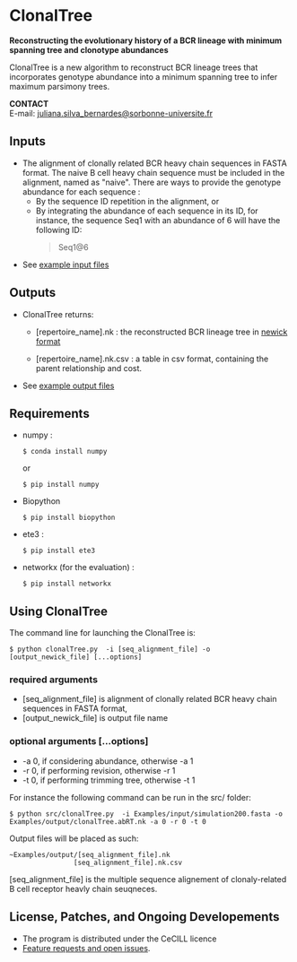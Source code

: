 # ClonalTree

**Reconstructing the evolutionary history of a BCR lineage with minimum spanning tree and clonotype abundances**

ClonalTree is a new algorithm to reconstruct BCR lineage trees that incorporates genotype abundance into a minimum spanning tree to infer maximum parsimony trees.

**CONTACT**  
  E-mail: 
  juliana.silva_bernardes@sorbonne-universite.fr 
  
## Inputs
 
  * The alignment of clonally related BCR heavy chain sequences in FASTA format. The naive B cell heavy chain sequence must be included in the alignment, named as "naive". There are ways to provide the genotype abundance for each sequence :
    * By the sequence ID repetition in the alignment, or
    * By integrating the abundance of each sequence in its ID, for instance, the sequence Seq1 with an abundance of 6 will have the following ID:
      >Seq1@6
  * See [example input files](https://github.com/julibinho/ClonalTree/tree/main/Examples/input)

## Outputs

  * ClonalTree returns:

    - [repertoire_name].nk : the reconstructed BCR lineage tree in [newick format](https://en.wikipedia.org/wiki/Newick_format) 

    - [repertoire_name].nk.csv :  a table in csv format, containing the parent relationship and cost.
  * See [example output files](https://github.com/julibinho/ClonalTree/tree/main/Examples/output)

     
      
## Requirements 

  * numpy :
      ```
      $ conda install numpy
      ```
      or 
      ```
      $ pip install numpy
      ```

  * Biopython
      ```
      $ pip install biopython
      ```

  * ete3 :
      ```
      $ pip install ete3
      ```

  * networkx (for the evaluation) :
      ```
      $ pip install networkx
      ```


## Using ClonalTree 
   The command line for launching the ClonalTree is:

  ```
  $ python clonalTree.py  -i [seq_alignment_file] -o [output_newick_file] [...options]

  ```
### required arguments 
  * [seq_alignment_file] is alignment of clonally related BCR heavy chain sequences in FASTA format,
  * [output_newick_file] is output file name

### optional arguments [...options]

  * -a 0, if considering abundance, otherwise -a 1
  * -r 0, if performing revision, otherwise -r 1
  * -t 0, if performing trimming tree, otherwise -t 1


  For instance the following command can be run in the src/ folder:
  ```
  $ python src/clonalTree.py  -i Examples/input/simulation200.fasta -o Examples/output/clonalTree.abRT.nk -a 0 -r 0 -t 0
  ```
                      
  Output files will be placed as such:
  ```
  ~Examples/output/[seq_alignment_file].nk
                  [seq_alignment_file].nk.csv
 ```
 [seq_alignment_file] is the multiple sequence alignement of clonaly-related B cell receptor heavly chain seuqneces.

## License, Patches, and Ongoing Developements

  * The program is distributed under the CeCILL licence 
  * [Feature requests and open issues](https://github.com/julibinho/ClonalTree/issues).
